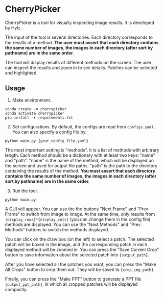# CherryPicker
CherryPicker is a tool for visually inspecting image results. It is developed by Hylz.

The input of the tool is several directories. Each directory corresponds to the results of a method. **The user must assert that each directory contains the same number of images, the images in each directory (after sort by pathname) are in the same order.**

The tool will display results of different methods on the screen. The user can inspect the results and zoom in to see details. Patches can be selected and highlighted.

## Usage

1. Make environment.
```
conda create -n cherrypicker
conda activate cherrypicker
pip install -r requirements.txt
```

2. Set configurations.
By default, the configs are read from `configs.yaml`. You can also specify a config file by:
```
python main.py {your_config_file.yaml}
```
The most important setting is "methods". It is a list of methods with arbitrary length. Each method should be a dictionary with at least two keys: "name" and "path". "name" is the name of the method, which will be displayed on the screen and used for output file paths. "path" is the path to the directory containing the results of the method. **You must assert that each directory contains the same number of images, the images in each directory (after sort by pathname) are in the same order.** 

3. Run the tool.
```
python main.py
```
A GUI will appear. You can use the the buttons "Next Frame" and "Prev Frame" to switch from image to image. At the same time, only results from `{display_rows}*{display_cols}` (you can change them in the config file) methods are displayed. You can use the "Next Methods" and "Prev Methods" buttons to switch the methods displayed.

You can click on the draw box (on the left) to select a patch. The selected patch will be boxed in the image, and the corresponding patch in each displayed method will be zoomed in. You can press the "Save Current Crop" button to save information about the selected patch into `{output_path}`.

After you have selected all the patches you want, you can press the "Make All Crops" button to crop them out. They will be saved to `{crop_img_path}`.

Finally, you can press the "Make PPT" button to generate a PPT file `{output_ppt_path}`, in which all cropped patches will be displayed compactly.

